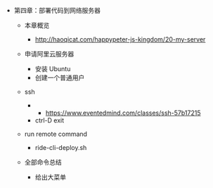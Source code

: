 

- 第四章：部署代码到网络服务器
  - 本章概览
    - http://haoqicat.com/happypeter-js-kingdom/20-my-server
  - 申请阿里云服务器
    - 安装 Ubuntu
    - 创建一个普通用户

  - ssh
    - - https://www.eventedmind.com/classes/ssh-57b17215
    - ctrl-D exit
  - run remote command
    - ride-cli-deploy.sh
  - 全部命令总结
    - 给出大菜单